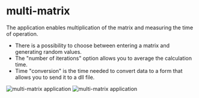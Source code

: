 # multi-matrix
 The application enables multiplication of the matrix and measuring the time of operation.
  - There is a possibility to choose between entering a matrix and generating random values.
  - The "number of iterations" option allows you to average the calculation time.
 - Time "conversion" is the time needed to convert data to a form that allows you to send it to a dll file.
 
![multi-matrix application](https://i.imgur.com/CfNpB0e.png)
![multi-matrix application](https://i.imgur.com/YcmEXQf.png)